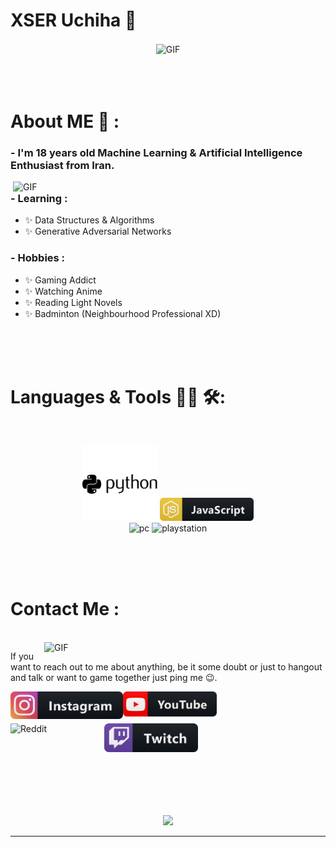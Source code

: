 # XSER Uchiha 👋

<div align="center">
<img hight="300" width="700" alt="GIF" align="center" src="https://c.tenor.com/Ug2wA5CYSP8AAAAC/zack.gif">
</div>

</br>
</br>
</br>


# About ME 💬 :

### - I'm 18 years  old Machine Learning & Artificial Intelligence Enthusiast from Iran.

<img hight="400" width="500" alt="GIF" align="right" src="https://github.com/Xx-Ashutosh-xX/Xx-Ashutosh-xX/blob/master/assets/1936.gif">

### - Learning :
- ✨ Data Structures & Algorithms
- ✨ Generative Adversarial Networks

### - Hobbies : 
- ✨ Gaming Addict
- ✨ Watching Anime
- ✨ Reading Light Novels
- ✨ Badminton (Neighbourhood Professional XD)

</br>
</br>
</br>



# Languages & Tools 👨‍💻 🛠:
</br>

<p align="center">

<!-- For more icons please follow  https://github.com/MikeCodesDotNET/ColoredBadges -->
<img src="https://github.com/Xx-Ashutosh-xX/Xx-Ashutosh-xX/blob/master/assets/icons/python.png" alt="python" width="120" hight="50">
<img src="https://github.com/MikeCodesDotNET/ColoredBadges/blob/master/png/dev/languages/js%403x.png" alt="javascript"  width="150" hight="50">
</br>
<img src="https://github.com/Xx-Ashutosh-xX/Xx-Ashutosh-xX/blob/master/assets/icons/pc.png" alt="pc" width="100" hight="50">
<img src="https://github.com/Xx-Ashutosh-xX/Xx-Ashutosh-xX/blob/master/assets/icons/playstation@3x.png" alt="playstation" width="150" hight="50">
</p>
</br>
</br>
</br>



# Contact Me :

<p>
 </br>


<img hight="320" width="450" align="right" alt="GIF" src="https://github.com/Xx-Ashutosh-xX/Xx-Ashutosh-xX/blob/master/assets/93195.gif">


If you want to reach out to me about anything, be it some doubt or just to hangout and talk or want to game together just ping me 😉.

<a href="https://www.instagram.com/xser.tv/">
 <img align="left" alt="Instagram" width="180" hight="170" src="https://github.com/MikeCodesDotNET/ColoredBadges/blob/master/png/social/instagram%403x.png" />
</a>
<a href="https://www.youtube.com/channel/UCdmjY8rQ32W9E-oniegV3vw?sub_confirmation=1">
  <img align="left" alt="Youtube" width="150" hight="50" src="https://github.com/MikeCodesDotNET/ColoredBadges/blob/master/png/streaming/youtube%403x.png" />
</br>
</br>
</br>
</a>
<a href="https://www.reddit.com/r/XSER/">
  <img align="left" alt="Reddit" width="150" hight="50" src="https://github.com/Xx-Ashutosh-xX/Xx-Ashutosh-xX/blob/master/assets/icons/reddit.png" />
<a href="https://www.twitch.tv/xser_tv">
  <img align="left" alt="Twitch" width="150" hight="50" src="https://github.com/MikeCodesDotNET/ColoredBadges/blob/master/png/streaming/twitch%403x.png" />
</p>
 

</br>
</br>
</br>
</br>
</br>
</br>
</br>



<p align="center" >  
  <a href="https://github.com/anuraghazra/github-readme-stats"> 
<img  src="https://github-readme-stats.vercel.app/api?username=XSER-ir&&show_icons=true&theme=radical"/>
  </a>
  </p>

*************
